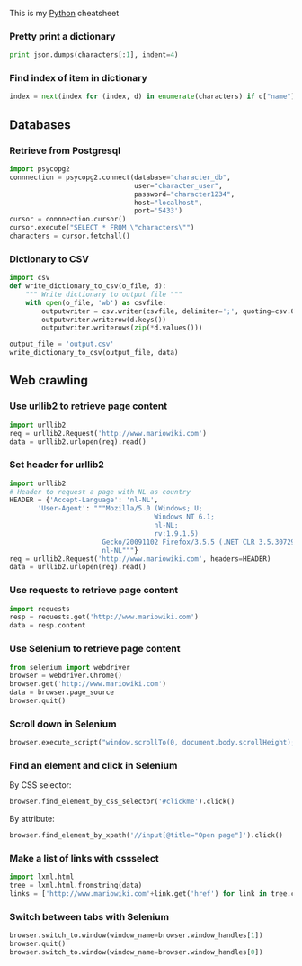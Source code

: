 This is my [Python](https://www.python.org/) cheatsheet

### Pretty print a dictionary
``` python
print json.dumps(characters[:1], indent=4)
```

### Find index of item in dictionary
``` python
index = next(index for (index, d) in enumerate(characters) if d["name"] == 'Mario')
```
## Databases
### Retrieve from Postgresql
``` python
import psycopg2
connnection = psycopg2.connect(database="character_db",
                               user="character_user",
                               password="character1234",
                               host="localhost",
                               port='5433')
cursor = connnection.cursor()
cursor.execute("SELECT * FROM \"characters\"")
characters = cursor.fetchall()
```

### Dictionary to CSV
``` python
import csv
def write_dictionary_to_csv(o_file, d):
    """ Write dictionary to output file """
    with open(o_file, 'wb') as csvfile:
        outputwriter = csv.writer(csvfile, delimiter=';', quoting=csv.QUOTE_MINIMAL)
        outputwriter.writerow(d.keys())
        outputwriter.writerows(zip(*d.values()))

output_file = 'output.csv'
write_dictionary_to_csv(output_file, data)
```

## Web crawling
### Use urllib2 to retrieve page content
``` python
import urllib2
req = urllib2.Request('http://www.mariowiki.com')
data = urllib2.urlopen(req).read()
```

### Set header for urllib2
``` python
import urllib2
# Header to request a page with NL as country
HEADER = {'Accept-Language': 'nl-NL',
       'User-Agent': """Mozilla/5.0 (Windows; U;
                                    Windows NT 6.1;
                                    nl-NL;
                                    rv:1.9.1.5)
                       Gecko/20091102 Firefox/3.5.5 (.NET CLR 3.5.30729);
                       nl-NL"""}
req = urllib2.Request('http://www.mariowiki.com', headers=HEADER)
data = urllib2.urlopen(req).read()
```
### Use requests to retrieve page content
``` python
import requests
resp = requests.get('http://www.mariowiki.com')
data = resp.content
```
### Use Selenium to retrieve page content
``` python
from selenium import webdriver
browser = webdriver.Chrome()
browser.get('http://www.mariowiki.com')
data = browser.page_source
browser.quit()
```
### Scroll down in Selenium
``` python
browser.execute_script("window.scrollTo(0, document.body.scrollHeight);")
```
### Find an element and click in Selenium
By CSS selector:
``` python
browser.find_element_by_css_selector('#clickme').click()
```
By attribute:
``` python
browser.find_element_by_xpath('//input[@title="Open page"]').click()
```
### Make a list of links with cssselect 
``` python
import lxml.html
tree = lxml.html.fromstring(data)
links = ['http://www.mariowiki.com'+link.get('href') for link in tree.cssselect('div[role*=\'navigation\'] a')]
```

### Switch between tabs with Selenium
``` python
browser.switch_to.window(window_name=browser.window_handles[1])
browser.quit()
browser.switch_to.window(window_name=browser.window_handles[0])
```

